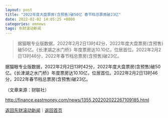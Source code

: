 ```yaml
---
layout: post
title: "2022年度大盘票房(含预售)破50亿 春节档总票房破23亿"
date: 2022-02-02 14:05:25 +0800
categories: emnews
tags: 东财滚动新闻
---
```

> 据猫眼专业版数据，2022年2月2日13时42分，2022年度大盘票房(含预售)破50亿。《长津湖之水门桥》年度票房达10.10亿，位居首位。2022年2月2日13时46分，2022年春节档总票房(含预售)破23亿。

<p>据猫眼专业版数据，2022年2月2日13时42分，2022年度大盘票房(含预售)破50亿。《长津湖之水门桥》年度票房达10.10亿，位居首位。2022年2月2日13时46分，2022年春节档总票房(含预售)破23亿。</p><p class="em_media">（文章来源：财联社）</p>

<http://finance.eastmoney.com/news/1355,202202022267109185.html>

[返回东财滚动新闻](//finews.withounder.com/emnews/)｜[返回首页](//finews.withounder.com/)